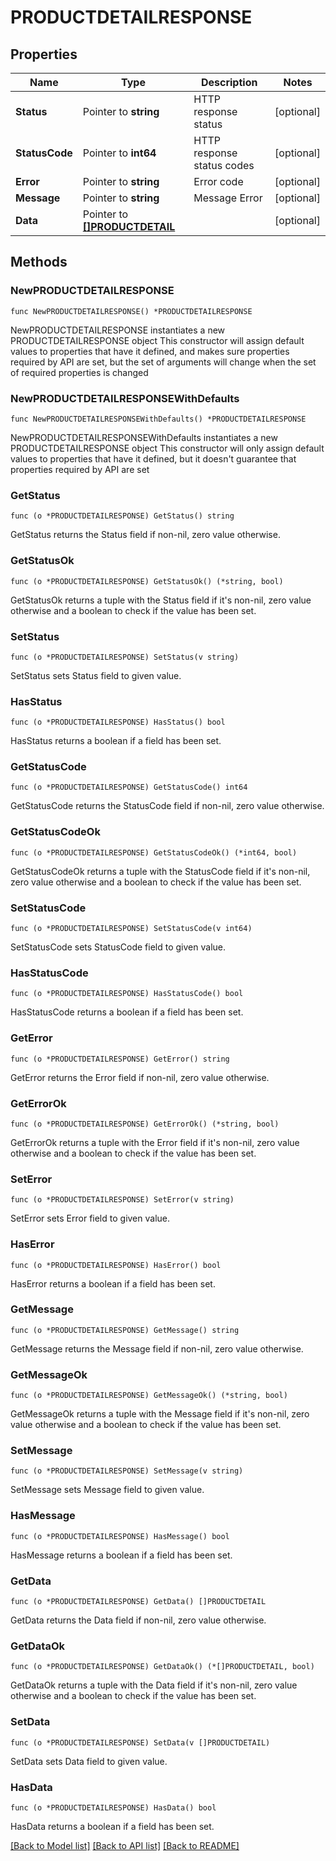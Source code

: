 # PRODUCTDETAILRESPONSE

## Properties

Name | Type | Description | Notes
------------ | ------------- | ------------- | -------------
**Status** | Pointer to **string** | HTTP response status | [optional] 
**StatusCode** | Pointer to **int64** | HTTP response status codes | [optional] 
**Error** | Pointer to **string** | Error code | [optional] 
**Message** | Pointer to **string** | Message Error | [optional] 
**Data** | Pointer to [**[]PRODUCTDETAIL**](PRODUCTDETAIL.md) |  | [optional] 

## Methods

### NewPRODUCTDETAILRESPONSE

`func NewPRODUCTDETAILRESPONSE() *PRODUCTDETAILRESPONSE`

NewPRODUCTDETAILRESPONSE instantiates a new PRODUCTDETAILRESPONSE object
This constructor will assign default values to properties that have it defined,
and makes sure properties required by API are set, but the set of arguments
will change when the set of required properties is changed

### NewPRODUCTDETAILRESPONSEWithDefaults

`func NewPRODUCTDETAILRESPONSEWithDefaults() *PRODUCTDETAILRESPONSE`

NewPRODUCTDETAILRESPONSEWithDefaults instantiates a new PRODUCTDETAILRESPONSE object
This constructor will only assign default values to properties that have it defined,
but it doesn't guarantee that properties required by API are set

### GetStatus

`func (o *PRODUCTDETAILRESPONSE) GetStatus() string`

GetStatus returns the Status field if non-nil, zero value otherwise.

### GetStatusOk

`func (o *PRODUCTDETAILRESPONSE) GetStatusOk() (*string, bool)`

GetStatusOk returns a tuple with the Status field if it's non-nil, zero value otherwise
and a boolean to check if the value has been set.

### SetStatus

`func (o *PRODUCTDETAILRESPONSE) SetStatus(v string)`

SetStatus sets Status field to given value.

### HasStatus

`func (o *PRODUCTDETAILRESPONSE) HasStatus() bool`

HasStatus returns a boolean if a field has been set.

### GetStatusCode

`func (o *PRODUCTDETAILRESPONSE) GetStatusCode() int64`

GetStatusCode returns the StatusCode field if non-nil, zero value otherwise.

### GetStatusCodeOk

`func (o *PRODUCTDETAILRESPONSE) GetStatusCodeOk() (*int64, bool)`

GetStatusCodeOk returns a tuple with the StatusCode field if it's non-nil, zero value otherwise
and a boolean to check if the value has been set.

### SetStatusCode

`func (o *PRODUCTDETAILRESPONSE) SetStatusCode(v int64)`

SetStatusCode sets StatusCode field to given value.

### HasStatusCode

`func (o *PRODUCTDETAILRESPONSE) HasStatusCode() bool`

HasStatusCode returns a boolean if a field has been set.

### GetError

`func (o *PRODUCTDETAILRESPONSE) GetError() string`

GetError returns the Error field if non-nil, zero value otherwise.

### GetErrorOk

`func (o *PRODUCTDETAILRESPONSE) GetErrorOk() (*string, bool)`

GetErrorOk returns a tuple with the Error field if it's non-nil, zero value otherwise
and a boolean to check if the value has been set.

### SetError

`func (o *PRODUCTDETAILRESPONSE) SetError(v string)`

SetError sets Error field to given value.

### HasError

`func (o *PRODUCTDETAILRESPONSE) HasError() bool`

HasError returns a boolean if a field has been set.

### GetMessage

`func (o *PRODUCTDETAILRESPONSE) GetMessage() string`

GetMessage returns the Message field if non-nil, zero value otherwise.

### GetMessageOk

`func (o *PRODUCTDETAILRESPONSE) GetMessageOk() (*string, bool)`

GetMessageOk returns a tuple with the Message field if it's non-nil, zero value otherwise
and a boolean to check if the value has been set.

### SetMessage

`func (o *PRODUCTDETAILRESPONSE) SetMessage(v string)`

SetMessage sets Message field to given value.

### HasMessage

`func (o *PRODUCTDETAILRESPONSE) HasMessage() bool`

HasMessage returns a boolean if a field has been set.

### GetData

`func (o *PRODUCTDETAILRESPONSE) GetData() []PRODUCTDETAIL`

GetData returns the Data field if non-nil, zero value otherwise.

### GetDataOk

`func (o *PRODUCTDETAILRESPONSE) GetDataOk() (*[]PRODUCTDETAIL, bool)`

GetDataOk returns a tuple with the Data field if it's non-nil, zero value otherwise
and a boolean to check if the value has been set.

### SetData

`func (o *PRODUCTDETAILRESPONSE) SetData(v []PRODUCTDETAIL)`

SetData sets Data field to given value.

### HasData

`func (o *PRODUCTDETAILRESPONSE) HasData() bool`

HasData returns a boolean if a field has been set.


[[Back to Model list]](../README.md#documentation-for-models) [[Back to API list]](../README.md#documentation-for-api-endpoints) [[Back to README]](../README.md)


